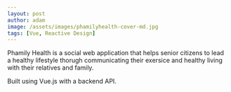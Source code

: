 ```yaml
---
layout: post
author: adam
image: /assets/images/phamilyhealth-cover-md.jpg
tags: [Vue, Reactive Design]
---
```

Phamily Health is a social web application that helps senior citizens to lead a healthy lifestyle thorugh communicating their exersice and healthy living with their relatives and family. 

Built using Vue.js with a backend API.